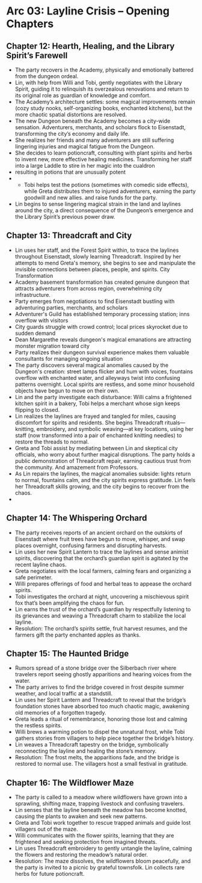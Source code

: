 # Arc 03: Layline Crisis – Opening Chapters 
## Chapter 12: Hearth, Healing, and the Library Spirit’s Farewell
- The party recovers in the Academy, physically and emotionally battered from the dungeon ordeal.
- Lin, with help from Willi and Tobi, gently negotiates with the Library Spirit, guiding it to relinquish its overzealous renovations and return to its original role as guardian of knowledge and comfort.
- The Academy’s architecture settles: some magical improvements remain (cozy study nooks, self-organizing books, enchanted kitchens), but the more chaotic spatial distortions are resolved.
- The new Dungeon beneath the Academy becomes a city-wide sensation. Adventurers, merchants, and scholars flock to Eisenstadt, transforming the city’s economy and daily life.
- She realizes her friends and many adventurers are still suffering lingering injuries and magical fatigue from the Dungeon.
- She decides to learn potioncraft, consulting with plant spirits and herbs to invent new, more effective healing medicines. Transforming her staff into a large Laddle to stire in her magic into the cualdron 
- resulting in potions that are unusually potent
- - Tobi helps test the potions (sometimes with comedic side effects), while Greta distributes them to injured adventurers, earning the party goodwill and new allies. and raise funds for the party.
- Lin begins to sense lingering magical strain in the land and laylines around the city, a direct consequence of the Dungeon’s emergence and the Library Spirit’s previous power draw.
  
## Chapter 13: Threadcraft and City
- Lin uses her staff, and the Forest Spirit within, to trace the laylines throughout Eisenstadt, slowly learning Threadcraft. Inspired by her attempts to mend Greta's memory, she begins to see and manipulate the invisible connections between places, people, and spirits.
City Transformation
- Academy basement transformation has created genuine dungeon that attracts adventurers from across region, overwhelming city infrastructure.
- Party emerges from negotiations to find Eisenstadt bustling with adventuring parties, merchants, and scholars
- Adventurer's Guild has established temporary processing station; inns overflow with visitors
- City guards struggle with crowd control; local prices skyrocket due to sudden demand
- Dean Margarethe reveals dungeon's magical emanations are attracting monster migration toward city
- Party realizes their dungeon survival experience makes them valuable consultants for managing ongoing situation
- The party discovers several magical anomalies caused by the Dungeon's creation: street lamps flicker and hum with voices, fountains overflow with enchanted water, and alleyways twist into confusing patterns overnight. Local spirits are restless, and some minor household objects have begun to move on their own.
- Lin and the party investigate each disturbance: Willi calms a frightened kitchen spirit in a bakery, Tobi helps a merchant whose sign keeps flipping to closed.
- Lin realizes the laylines are frayed and tangled for miles, causing discomfort for spirits and residents. She begins Threadcraft rituals—knitting, embroidery, and symbolic weaving—at key locations, using her staff (now transformed into a pair of enchanted knitting needles) to restore the threads to normal.
- Greta and Tobi assist by mediating between Lin and skeptical city officials, who worry about further magical disruptions. The party holds a public demonstration of Threadcraft repair, earning cautious trust from the community. And amazement from Professors.
- As Lin repairs the laylines, the magical anomalies subside: lights return to normal, fountains calm, and the city spirits express gratitude. Lin feels her Threadcraft skills growing, and the city begins to recover from the chaos.
- 
## Chapter 14: The Whispering Orchard
- The party receives reports of an ancient orchard on the outskirts of Eisenstadt where fruit trees have begun to move, whisper, and swap places overnight, confusing farmers and disrupting harvests.
- Lin uses her new Spirit Lantern to trace the laylines and sense animist spirits, discovering that the orchard’s guardian spirit is agitated by the recent layline chaos.
- Greta negotiates with the local farmers, calming fears and organizing a safe perimeter.
- Willi prepares offerings of food and herbal teas to appease the orchard spirits.
- Tobi investigates the orchard at night, uncovering a mischievous spirit fox that’s been amplifying the chaos for fun.
- Lin earns the trust of the orchard’s guardian by respectfully listening to its grievances and weaving a Threadcraft charm to stabilize the local layline.
- Resolution: The orchard’s spirits settle, fruit harvest resumes, and the farmers gift the party enchanted apples as thanks.

## Chapter 15: The Haunted Bridge
- Rumors spread of a stone bridge over the Silberbach river where travelers report seeing ghostly apparitions and hearing voices from the water.
- The party arrives to find the bridge covered in frost despite summer weather, and local traffic at a standstill.
- Lin uses her Spirit Lantern and Threadcraft to reveal that the bridge’s foundation stones have absorbed too much chaotic magic, awakening old memories of a forgotten tragedy.
- Greta leads a ritual of remembrance, honoring those lost and calming the restless spirits.
- Willi brews a warming potion to dispel the unnatural frost, while Tobi gathers stories from villagers to help piece together the bridge’s history.
- Lin weaves a Threadcraft tapestry on the bridge, symbolically reconnecting the layline and healing the stone’s memory.
- Resolution: The frost melts, the apparitions fade, and the bridge is restored to normal use. The villagers host a small festival in gratitude.

## Chapter 16: The Wildflower Maze
- The party is called to a meadow where wildflowers have grown into a sprawling, shifting maze, trapping livestock and confusing travelers.
- Lin senses that the layline beneath the meadow has become knotted, causing the plants to awaken and seek new patterns.
- Greta and Tobi work together to rescue trapped animals and guide lost villagers out of the maze.
- Willi communicates with the flower spirits, learning that they are frightened and seeking protection from imagined threats.
- Lin uses Threadcraft embroidery to gently untangle the layline, calming the flowers and restoring the meadow’s natural order.
- Resolution: The maze dissolves, the wildflowers bloom peacefully, and the party is invited to a picnic by grateful townsfolk. Lin collects rare herbs for future potioncraft.